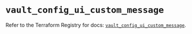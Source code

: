 # `vault_config_ui_custom_message`

Refer to the Terraform Registry for docs: [`vault_config_ui_custom_message`](https://registry.terraform.io/providers/hashicorp/vault/5.3.0/docs/resources/config_ui_custom_message).
